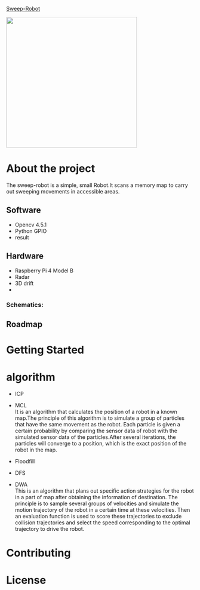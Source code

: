 [Sweep-Robot](https://github.com/quboyue/Sweep-Robot-Team36)



<img width="350" height="350" src="https://github.com/GANTIAN-hub405/picutre/blob/main/sweep-robot.jpg"/></div>

 

# About the project

The sweep-robot is a simple, small Robot.It scans a memory map to carry out sweeping movements in accessible areas.



## Software

- Opencv 4.5.1
- Python GPIO
- result

## Hardware 
- Raspberry Pi 4 Model B
- Radar
- 3D drift
- 
### Schematics:

## Roadmap


# Getting Started



# algorithm 
 - ICP
 - MCL    
   It is an algorithm that calculates the position of a robot in a known map.The principle of this algorithm is to simulate a group of particles that have the same movement as the robot. Each particle is given a certain probability by comparing the sensor data of robot with the simulated sensor data of the particles.After several iterations, the particles will converge to a position, which is the exact position of the robot in the map.  

 - Floodfill
 - DFS 
 - DWA   
This is an algorithm that plans out specific action strategies for the robot in a part of map after obtaining the information of destination.
The principle is to sample several groups of velocities and simulate the motion trajectory of the robot in a certain time at these velocities. Then an evaluation function is used to score these trajectories to exclude collision trajectories and select the speed corresponding to the optimal trajectory to drive the robot.


# Contributing
# License
